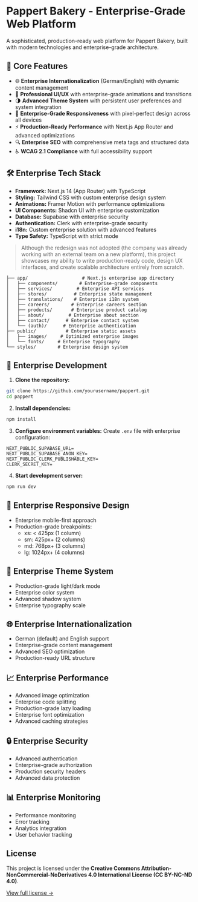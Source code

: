 # Pappert Bakery - Enterprise-Grade Web Platform

A sophisticated, production-ready web platform for Pappert Bakery, built with modern technologies and enterprise-grade architecture.

## 🎯 Core Features

* 🌐 **Enterprise Internationalization** (German/English) with dynamic content management
* 🎨 **Professional UI/UX** with enterprise-grade animations and transitions
* 🌗 **Advanced Theme System** with persistent user preferences and system integration
* 📱 **Enterprise-Grade Responsiveness** with pixel-perfect design across all devices
* ⚡ **Production-Ready Performance** with Next.js App Router and advanced optimizations
* 🔍 **Enterprise SEO** with comprehensive meta tags and structured data
* ♿ **WCAG 2.1 Compliance** with full accessibility support

## 🛠️ Enterprise Tech Stack

* **Framework:** Next.js 14 (App Router) with TypeScript
* **Styling:** Tailwind CSS with custom enterprise design system
* **Animations:** Framer Motion with performance optimizations
* **UI Components:** Shadcn UI with enterprise customization
* **Database:** Supabase with enterprise security
* **Authentication:** Clerk with enterprise-grade security
* **i18n:** Custom enterprise solution with advanced features
* **Type Safety:** TypeScript with strict mode

> Although the redesign was not adopted (the company was already working with an external team on a new platform), this project showcases my ability to write production-ready code, design UX interfaces, and create scalable architecture entirely from scratch.

```
├── app/                    # Next.js enterprise app directory
│   ├── components/        # Enterprise-grade components
│   ├── services/         # Enterprise API services
│   ├── stores/          # Enterprise state management
│   ├── translations/    # Enterprise i18n system
│   ├── careers/        # Enterprise careers section
│   ├── products/       # Enterprise product catalog
│   ├── about/         # Enterprise about section
│   ├── contact/      # Enterprise contact system
│   └── (auth)/      # Enterprise authentication
├── public/           # Enterprise static assets
│   ├── images/     # Optimized enterprise images
│   └── fonts/     # Enterprise typography
└── styles/        # Enterprise design system
```

## 🚀 Enterprise Development

1. **Clone the repository:**
```bash
git clone https://github.com/yourusername/pappert.git
cd pappert
```

2. **Install dependencies:**
```bash
npm install
```

3. **Configure environment variables:**
Create `.env` file with enterprise configuration:
```env
NEXT_PUBLIC_SUPABASE_URL=
NEXT_PUBLIC_SUPABASE_ANON_KEY=
NEXT_PUBLIC_CLERK_PUBLISHABLE_KEY=
CLERK_SECRET_KEY=
```

4. **Start development server:**
```bash
npm run dev
```

## 📱 Enterprise Responsive Design

* Enterprise mobile-first approach
* Production-grade breakpoints:
  - xs: < 425px (1 column)
  - sm: 425px+ (2 columns)
  - md: 768px+ (3 columns)
  - lg: 1024px+ (4 columns)

## 🎨 Enterprise Theme System

* Production-grade light/dark mode
* Enterprise color system
* Advanced shadow system
* Enterprise typography scale

## 🌐 Enterprise Internationalization

* German (default) and English support
* Enterprise-grade content management
* Advanced SEO optimization
* Production-ready URL structure

## 📈 Enterprise Performance

* Advanced image optimization
* Enterprise code splitting
* Production-grade lazy loading
* Enterprise font optimization
* Advanced caching strategies

## 🔒 Enterprise Security

* Advanced authentication
* Enterprise-grade authorization
* Production security headers
* Advanced data protection

## 📊 Enterprise Monitoring

* Performance monitoring
* Error tracking
* Analytics integration
* User behavior tracking

## License

This project is licensed under the **Creative Commons Attribution-NonCommercial-NoDerivatives 4.0 International License (CC BY-NC-ND 4.0)**.

[View full license →](https://creativecommons.org/licenses/by-nc-nd/4.0/)

